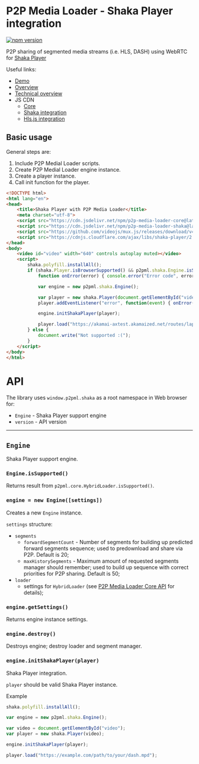 # P2P Media Loader - Shaka Player integration

[![npm version](https://badge.fury.io/js/p2p-media-loader-shaka.svg)](https://npmjs.com/package/p2p-media-loader-shaka)

P2P sharing of segmented media streams (i.e. HLS, DASH) using WebRTC for [Shaka Player](https://github.com/google/shaka-player)

Useful links:
- [Demo](http://novage.com.ua/p2p-media-loader/demo.html)
- [Overview](http://novage.com.ua/p2p-media-loader/overview.html)
- [Technical overview](http://novage.com.ua/p2p-media-loader/technical-overview.html)
- JS CDN
  - [Core](https://cdn.jsdelivr.net/npm/p2p-media-loader-core@latest/build/)
  - [Shaka integration](https://cdn.jsdelivr.net/npm/p2p-media-loader-shaka@latest/build/)
  - [Hls.js integration](https://cdn.jsdelivr.net/npm/p2p-media-loader-hlsjs@latest/build/)
 
## Basic usage

General steps are:

1. Include P2P Medial Loader scripts.
2. Create P2P Medial Loader engine instance.
3. Create a player instance.
4. Call init function for the player.

```html
<!DOCTYPE html>
<html lang="en">
<head>
    <title>Shaka Player with P2P Media Loader</title>
    <meta charset="utf-8">
    <script src="https://cdn.jsdelivr.net/npm/p2p-media-loader-core@latest/build/p2p-media-loader-core.min.js"></script>
    <script src="https://cdn.jsdelivr.net/npm/p2p-media-loader-shaka@latest/build/p2p-media-loader-shaka.min.js"></script>
    <script src="https://github.com/videojs/mux.js/releases/download/v4.4.0/mux.js"></script>
    <script src="https://cdnjs.cloudflare.com/ajax/libs/shaka-player/2.4.2/shaka-player.compiled.js"></script>
</head>
<body>
    <video id="video" width="640" controls autoplay muted></video>
    <script>
        shaka.polyfill.installAll();
        if (shaka.Player.isBrowserSupported() && p2pml.shaka.Engine.isSupported()) {
            function onError(error) { console.error("Error code", error.code, "object", error); }

            var engine = new p2pml.shaka.Engine();

            var player = new shaka.Player(document.getElementById("video"));
            player.addEventListener("error", function(event) { onError(event.detail); });

            engine.initShakaPlayer(player);

            player.load("https://akamai-axtest.akamaized.net/routes/lapd-v1-acceptance/www_c4/Manifest.mpd").catch(onError);
        } else {
            document.write("Not supported :(");
        }
    </script>
</body>
</html>
```

# API

The library uses `window.p2pml.shaka` as a root namespace in Web browser for:
- `Engine` - Shaka Player support engine
- `version` - API version

---

## `Engine`

Shaka Player support engine.

### `Engine.isSupported()`

Returns result from `p2pml.core.HybridLoader.isSupported()`.

### `engine = new Engine([settings])`

Creates a new `Engine` instance.

`settings` structure:
- `segments`
    + `forwardSegmentCount` - Number of segments for building up predicted forward segments sequence; used to predownload and share via P2P. Default is 20;
    + `maxHistorySegments` - Maximum amount of requested segments manager should remember; used to build up sequence with correct priorities for P2P sharing. Default is 50;
- `loader`
    + settings for `HybridLoader` (see [P2P Media Loader Core API](../p2p-media-loader-core/README.md#loader--new-hybridloadersettings) for details);

### `engine.getSettings()`

Returns engine instance settings.

### `engine.destroy()`

Destroys engine; destroy loader and segment manager.

### `engine.initShakaPlayer(player)`

Shaka Player integration.

`player` should be valid Shaka Player instance.

Example
```javascript
shaka.polyfill.installAll();

var engine = new p2pml.shaka.Engine();

var video = document.getElementById("video");
var player = new shaka.Player(video);

engine.initShakaPlayer(player);

player.load("https://example.com/path/to/your/dash.mpd");
```

